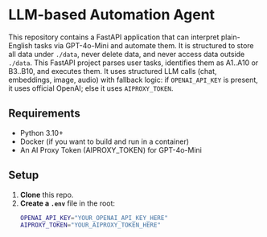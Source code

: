 # LLM-based Automation Agent

This repository contains a FastAPI application that can interpret plain-English tasks via GPT-4o-Mini and automate them. It is structured to store all data under `./data`, never delete data, and never access data outside `./data`.
This FastAPI project parses user tasks, identifies them as A1..A10 or B3..B10, and executes them. It uses structured LLM calls (chat, embeddings, image, audio) with fallback logic: if `OPENAI_API_KEY` is present, it uses official OpenAI; else it uses `AIPROXY_TOKEN`.

## Requirements

- Python 3.10+
- Docker (if you want to build and run in a container)
- An AI Proxy Token (AIPROXY_TOKEN) for GPT-4o-Mini

## Setup

1. **Clone** this repo.
2. **Create a `.env`** file in the root:
   ```bash
   OPENAI_API_KEY="YOUR_OPENAI_API_KEY_HERE"
   AIPROXY_TOKEN="YOUR_AIPROXY_TOKEN_HERE"
